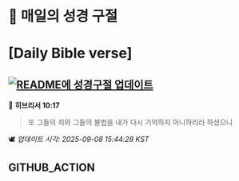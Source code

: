 # 🙏 매일의 성경 구절
# [Daily Bible verse]
## [![README에 성경구절 업데이트](https://github.com/DONGSUKA/first_test/actions/workflows/update-readme-bible.yml/badge.svg)](https://github.com/DONGSUKA/first_test/actions/workflows/update-readme-bible.yml)
<!-- START_BIBLE_VERSE -->
📖 **히브리서 10:17**
> 또 그들의 죄와 그들의 불법을 내가 다시 기억하지 아니하리라 하셨으니

🕊️ _업데이트 시각: 2025-09-08 15:44:28 KST_
  <!-- END_BIBLE_VERSE -->
## GITHUB_ACTION

